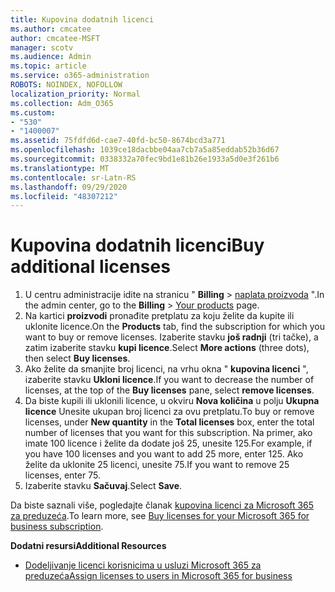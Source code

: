 ```yaml
---
title: Kupovina dodatnih licenci
ms.author: cmcatee
author: cmcatee-MSFT
manager: scotv
ms.audience: Admin
ms.topic: article
ms.service: o365-administration
ROBOTS: NOINDEX, NOFOLLOW
localization_priority: Normal
ms.collection: Adm_O365
ms.custom:
- "530"
- "1400007"
ms.assetid: 75fdfd6d-cae7-40fd-bc50-8674bcd3a771
ms.openlocfilehash: 1039ce18dacbbe04aa7cb7a5a85eddab52b36d67
ms.sourcegitcommit: 0338332a70fec9bd1e81b26e1933a5d0e3f261b6
ms.translationtype: MT
ms.contentlocale: sr-Latn-RS
ms.lasthandoff: 09/29/2020
ms.locfileid: "48307212"
---
```

# <a name="buy-additional-licenses"></a><span data-ttu-id="ef15c-102">Kupovina dodatnih licenci</span><span class="sxs-lookup"><span data-stu-id="ef15c-102">Buy additional licenses</span></span>

1. <span data-ttu-id="ef15c-103">U centru administracije idite na stranicu " **Billing**  >  [naplata proizvoda](https://go.microsoft.com/fwlink/p/?linkid=842054) ".</span><span class="sxs-lookup"><span data-stu-id="ef15c-103">In the admin center, go to the **Billing** > [Your products](https://go.microsoft.com/fwlink/p/?linkid=842054) page.</span></span>
2. <span data-ttu-id="ef15c-104">Na kartici **proizvodi** pronađite pretplatu za koju želite da kupite ili uklonite licence.</span><span class="sxs-lookup"><span data-stu-id="ef15c-104">On the **Products** tab, find the subscription for which you want to buy or remove licenses.</span></span> <span data-ttu-id="ef15c-105">Izaberite stavku **još radnji** (tri tačke), a zatim izaberite stavku **kupi licence**.</span><span class="sxs-lookup"><span data-stu-id="ef15c-105">Select **More actions** (three dots), then select **Buy licenses**.</span></span>
3. <span data-ttu-id="ef15c-106">Ako želite da smanjite broj licenci, na vrhu okna " **kupovina licenci** ", izaberite stavku **Ukloni licence**.</span><span class="sxs-lookup"><span data-stu-id="ef15c-106">If you want to decrease the number of licenses, at the top of the **Buy licenses** pane, select **remove licenses**.</span></span>
4. <span data-ttu-id="ef15c-107">Da biste kupili ili uklonili licence, u okviru **Nova količina** u polju **Ukupna licence** Unesite ukupan broj licenci za ovu pretplatu.</span><span class="sxs-lookup"><span data-stu-id="ef15c-107">To buy or remove licenses, under **New quantity** in the **Total licenses** box, enter the total number of licenses that you want for this subscription.</span></span> <span data-ttu-id="ef15c-108">Na primer, ako imate 100 licence i želite da dodate još 25, unesite 125.</span><span class="sxs-lookup"><span data-stu-id="ef15c-108">For example, if you have 100 licenses and you want to add 25 more, enter 125.</span></span> <span data-ttu-id="ef15c-109">Ako želite da uklonite 25 licenci, unesite 75.</span><span class="sxs-lookup"><span data-stu-id="ef15c-109">If you want to remove 25 licenses, enter 75.</span></span>
5. <span data-ttu-id="ef15c-110">Izaberite stavku **Sačuvaj**.</span><span class="sxs-lookup"><span data-stu-id="ef15c-110">Select **Save**.</span></span>

<span data-ttu-id="ef15c-111">Da biste saznali više, pogledajte članak [kupovina licenci za Microsoft 365 za preduzeća](https://docs.microsoft.com/microsoft-365/commerce/licenses/buy-licenses).</span><span class="sxs-lookup"><span data-stu-id="ef15c-111">To learn more, see [Buy licenses for your Microsoft 365 for business subscription](https://docs.microsoft.com/microsoft-365/commerce/licenses/buy-licenses).</span></span>

<span data-ttu-id="ef15c-112">**Dodatni resursi**</span><span class="sxs-lookup"><span data-stu-id="ef15c-112">**Additional Resources**</span></span>

- [<span data-ttu-id="ef15c-113">Dodeljivanje licenci korisnicima u usluzi Microsoft 365 za preduzeća</span><span class="sxs-lookup"><span data-stu-id="ef15c-113">Assign licenses to users in Microsoft 365 for business</span></span>](https://docs.microsoft.com/microsoft-365/admin/manage/assign-licenses-to-users)